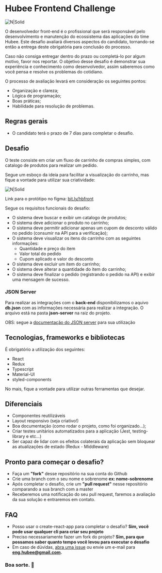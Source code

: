 # Hubee Frontend Challenge

![N|Solid](https://media-exp1.licdn.com/dms/image/C4E0BAQHOp41isf2byw/company-logo_200_200/0/1603390307024?e=1625097600&v=beta&t=BjntmL7iePrkYJ7Ci5xqlyHh53Qn_FyUICHyLtDYegg)

O desenvolvedor front-end é o profissional que será responsável pelo desenvolvimento e manutenção do ecossistema das aplicações do time Hubee. Este desafio avaliará diversos aspectos do candidato, tornando-se então a entrega deste obrigatória para conclusão do processo.

Caso não consiga entregar dentro do prazo ou completá-lo por algum motivo, favor nos reportar. O objetivo desse desafio é demonstrar sua experiência e conhecimento como desenvolvedor, assim saberemos como você pensa e resolve os problemas do cotidiano.

O processo de avaliação levará em consideração os seguintes pontos:

- Organização e clareza;
- Lógica de programação;
- Boas práticas;
- Habilidade para resolução de problemas.

## Regras gerais

- O candidato terá o prazo de 7 dias para completar o desafio.

## Desafio

O teste consiste em criar um fluxo de carrinho de compras simples, com catalogo de produtos para realizar um pedido.

Segue um esboço da ideia para facilitar a visualização do carrinho, mas fique a vontade para utilizar sua criatividade:

![N|Solid](https://hubee-static.s3.sa-east-1.amazonaws.com/public-images/hubee_challenge_frontend_prot.png)

Link para o protótipo no figma: [bit.ly/hbfront](http://bit.ly/hbfront)

Segue os requisitos funcionais do desafio:

- O sistema deve buscar e exibir um catalogo de produtos;
- O sistema deve adicionar o produto no carrinho;
- O sistema deve permitir adicionar apenas um cupom de desconto válido no pedido (consumir na API para a verificação);
- O sistema deve visualizar os itens do carrinho com as seguintes informações:
  - Quantidade e preço do item
  - Valor total do pedido
  - Cupom aplicado e valor do desconto
- O sistema deve excluir um item do carrinho;
- O sistema deve alterar a quantidade do item do carrinho;
- O sistema deve finalizar o pedido (registrando o pedido na API) e exibir uma mensagem de sucesso.

### JSON Server

Para realizar as integrações com o **back-end** disponibilizamos o aquivo **db.json** com as informações necessária para realizar a integração.
O arquivo está na pasta **json-server** na raiz do projeto.

OBS: segue a [documentação do JSON server](https://github.com/typicode/json-server) para sua utilização

## Tecnologias, frameworks e bibliotecas

É obrigatório a utilização dos seguintes:

- React
- Redux
- Typescript
- Material-UI
- styled-components
  
No mais, fique a vontade para utilizar outras ferramentas que desejar.

## Diferenciais

- Componentes reutilizáveis
- Layout responsivo (seja criativo!)
- Boa documentação (como rodar o projeto, como foi organizado...);
- Criar testes unitários automatizados para a aplicação (Jest, testing-library e etc...)
- Ser capaz de lidar com os efeitos colaterais da aplicação sem bloquear as atualizações de estado (Redux - Middleware)

## Pronto para começar o desafio?

- Faça um **"fork"** desse repositório na sua conta do Github
- Crie uma branch com o seu nome e sobrenome **ex: nome-sobrenome**
- Após completar o desafio, crie um **"pull request"** nesse repositório comparando a sua branch com a master
- Receberemos uma notificação do seu pull request, faremos a avaliação da sua solução e entraremos em contato.

## FAQ

- Posso usar o create-react-app para completar o desafio? **Sim, você pode usar qualquer cli para criar seu projeto**
- Preciso necessariamente fazer um fork do projeto? **Sim, para que possamos saber quanto tempo você levou para executar o desafio**
- Em caso de dúvidas, [abra uma issue](https://github.com/HubeePlatform/hubee-frontend-challenge/issues) ou envie um e-mail para **eng.hubee@gmail.com.**

### **Boa sorte.** 🚀

